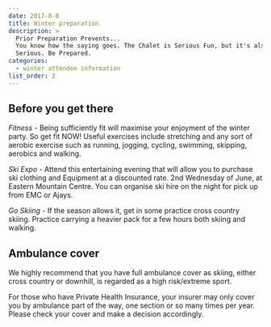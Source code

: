 ```yaml
---
date: 2017-8-8
title: Winter preparation
description: >
  Prior Preparation Prevents...
  You know how the saying goes. The Chalet is Serious Fun, but it's also
  Serious. Be Prepared.
categories:
  - winter attendee information
list_order: 2
---
```


## Before you get there

_Fitness_ - Being sufficiently fit will maximise your enjoyment of the winter
party. So get fit NOW! Useful exercises include stretching and any sort of
aerobic exercise such as running, jogging, cycling, swimming, skipping, aerobics
and walking.

_Ski Expo_ - Attend this entertaining evening that will allow you to purchase
ski clothing and Equipment at a discounted rate. 2nd Wednesday of June, at
Eastern Mountain Centre. You can organise ski hire on the night for pick up from
EMC or Ajays.

_Go Skiing_ - If the season allows it, get in some practice cross country
skiing. Practice carrying a heavier pack for a few hours both skiing and
walking.

## Ambulance cover

We highly recommend that you have full ambulance cover as skiing, either cross
country or downhill, is regarded as a high risk/extreme sport.

For those who have Private Health Insurance, your insurer may only cover you by
ambulance part of the way, one section or so many times per year.  Please check
your cover and make a decision accordingly.
